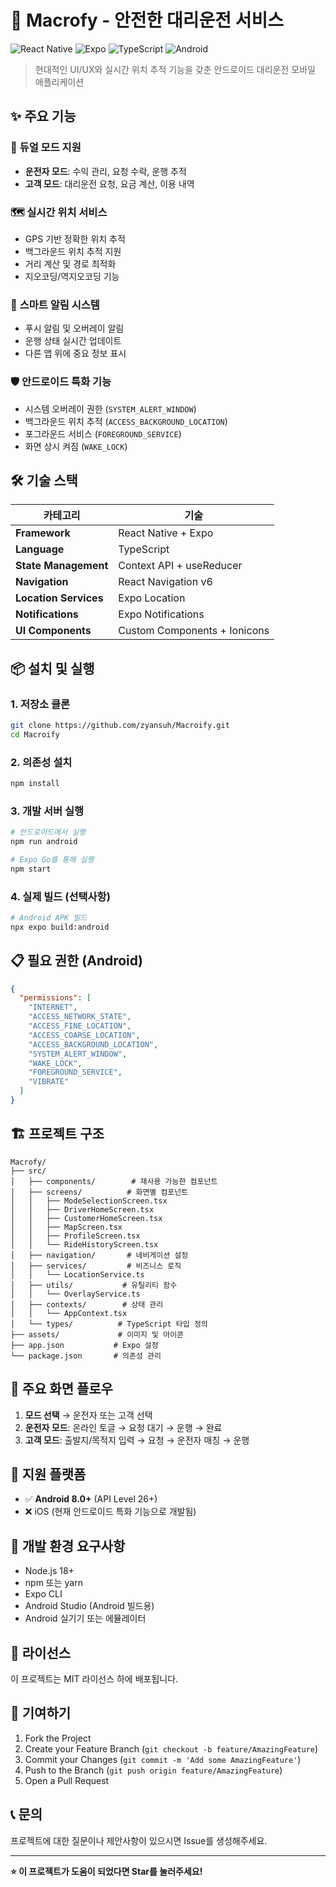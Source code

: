 # 🚗 Macrofy - 안전한 대리운전 서비스

![React Native](https://img.shields.io/badge/React%20Native-0.79.6-blue.svg)
![Expo](https://img.shields.io/badge/Expo-~53.0.22-black.svg)
![TypeScript](https://img.shields.io/badge/TypeScript-~5.8.3-blue.svg)
![Android](https://img.shields.io/badge/Platform-Android-green.svg)

> 현대적인 UI/UX와 실시간 위치 추적 기능을 갖춘 안드로이드 대리운전 모바일 애플리케이션

## ✨ 주요 기능

### 📱 **듀얼 모드 지원**
- **운전자 모드**: 수익 관리, 요청 수락, 운행 추적
- **고객 모드**: 대리운전 요청, 요금 계산, 이용 내역

### 🗺️ **실시간 위치 서비스**
- GPS 기반 정확한 위치 추적
- 백그라운드 위치 추적 지원
- 거리 계산 및 경로 최적화
- 지오코딩/역지오코딩 기능

### 🔔 **스마트 알림 시스템**
- 푸시 알림 및 오버레이 알림
- 운행 상태 실시간 업데이트
- 다른 앱 위에 중요 정보 표시

### 🛡️ **안드로이드 특화 기능**
- 시스템 오버레이 권한 (`SYSTEM_ALERT_WINDOW`)
- 백그라운드 위치 추적 (`ACCESS_BACKGROUND_LOCATION`)
- 포그라운드 서비스 (`FOREGROUND_SERVICE`)
- 화면 상시 켜짐 (`WAKE_LOCK`)

## 🛠️ 기술 스택

| 카테고리 | 기술 |
|---------|------|
| **Framework** | React Native + Expo |
| **Language** | TypeScript |
| **State Management** | Context API + useReducer |
| **Navigation** | React Navigation v6 |
| **Location Services** | Expo Location |
| **Notifications** | Expo Notifications |
| **UI Components** | Custom Components + Ionicons |

## 📦 설치 및 실행

### 1. 저장소 클론
```bash
git clone https://github.com/zyansuh/Macroify.git
cd Macroify
```

### 2. 의존성 설치
```bash
npm install
```

### 3. 개발 서버 실행
```bash
# 안드로이드에서 실행
npm run android

# Expo Go를 통해 실행
npm start
```

### 4. 실제 빌드 (선택사항)
```bash
# Android APK 빌드
npx expo build:android
```

## 📋 필요 권한 (Android)

```json
{
  "permissions": [
    "INTERNET",
    "ACCESS_NETWORK_STATE",
    "ACCESS_FINE_LOCATION",
    "ACCESS_COARSE_LOCATION", 
    "ACCESS_BACKGROUND_LOCATION",
    "SYSTEM_ALERT_WINDOW",
    "WAKE_LOCK",
    "FOREGROUND_SERVICE",
    "VIBRATE"
  ]
}
```

## 🏗️ 프로젝트 구조

```
Macrofy/
├── src/
│   ├── components/        # 재사용 가능한 컴포넌트
│   ├── screens/          # 화면별 컴포넌트
│   │   ├── ModeSelectionScreen.tsx
│   │   ├── DriverHomeScreen.tsx
│   │   ├── CustomerHomeScreen.tsx
│   │   ├── MapScreen.tsx
│   │   ├── ProfileScreen.tsx
│   │   └── RideHistoryScreen.tsx
│   ├── navigation/       # 네비게이션 설정
│   ├── services/         # 비즈니스 로직
│   │   └── LocationService.ts
│   ├── utils/           # 유틸리티 함수
│   │   └── OverlayService.ts
│   ├── contexts/        # 상태 관리
│   │   └── AppContext.tsx
│   └── types/          # TypeScript 타입 정의
├── assets/             # 이미지 및 아이콘
├── app.json           # Expo 설정
└── package.json       # 의존성 관리
```

## 🚀 주요 화면 플로우

1. **모드 선택** → 운전자 또는 고객 선택
2. **운전자 모드**: 온라인 토글 → 요청 대기 → 운행 → 완료
3. **고객 모드**: 출발지/목적지 입력 → 요청 → 운전자 매칭 → 운행

## 📱 지원 플랫폼

- ✅ **Android 8.0+** (API Level 26+)
- ❌ iOS (현재 안드로이드 특화 기능으로 개발됨)

## 🔧 개발 환경 요구사항

- Node.js 18+
- npm 또는 yarn
- Expo CLI
- Android Studio (Android 빌드용)
- Android 실기기 또는 에뮬레이터

## 📝 라이선스

이 프로젝트는 MIT 라이선스 하에 배포됩니다.

## 🤝 기여하기

1. Fork the Project
2. Create your Feature Branch (`git checkout -b feature/AmazingFeature`)
3. Commit your Changes (`git commit -m 'Add some AmazingFeature'`)
4. Push to the Branch (`git push origin feature/AmazingFeature`)
5. Open a Pull Request

## 📞 문의

프로젝트에 대한 질문이나 제안사항이 있으시면 Issue를 생성해주세요.

---

**⭐ 이 프로젝트가 도움이 되었다면 Star를 눌러주세요!**
